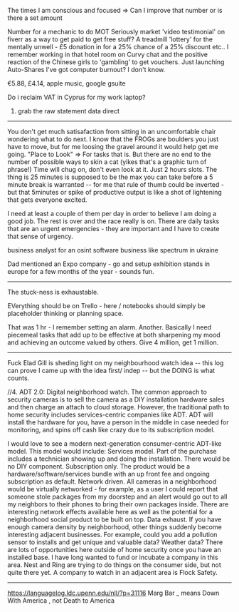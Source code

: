 The times I am conscious and focused => Can I improve that number or is there a set amount

Number for a mechanic to do MOT
Seriously market 'video testimonial' on fiverr as a way to get paid to get free stuff?
A treadmill 'lottery' for the mentally unwell - £5 donation in for a 25% chance of a 25% discount etc.. I remember working in that hotel room on Curvy chat and the positive reaction of the Chinese girls to 'gambling' to get vouchers.
Just launching Auto-Shares
I've got computer burnout? I don't know.

€5.88, £4.14, 
apple music, google gsuite

Do i reclaim VAT in Cyprus for my work laptop?

1. grab the raw statement data direct
































***

You don't get much satisafaction from sitting in an uncomfortable chair wondering what to do next.
I know that the FROGs are boulders you just have to move, but for me loosing the gravel around it would help get me going.
"Place to Look" => For tasks that is.
But there are no end to the number of possible ways to skin a cat (yikes that's a graphic turn of phrase!)
Time will chug on, don't even look at it. Just 2 hours slots. 
The thing is 25 minutes is supposed to be the max you can take before a 5 minute break is warranted -- for me that rule of thumb could be inverted -but that 5minutes or spike of productive output is like a shot of lightening that gets everyone excited.

I need at least a couple of them per day in order to believe I am doing a good job. The rest is over and the race really is on.
There are daily tasks that are an urgent emergencies - they are important and I have to create that sense of urgency.

 business analyst for an osint software business like spectrum in ukraine

Dad mentioned an Expo company - go and setup exhibition stands in europe for a few months of the year - sounds fun.

***
The stuck-ness is exhaustable.

EVerything should be on Trello - here / notebooks should simply be placeholder thinking or planning space.

That was 1 hr - I remember setting an alarm. Another.
Basically I need piecemeal tasks that add up to be effective at both sharpening my mood and achieving an outcome valued by others.
Give 4 million, get 1 million. 

***

Fuck Elad Gill is sheding light on my neighbourhood watch idea -- this log can prove I came up with the idea first/ indep -- but the DOING is what counts.


//4. ADT 2.0: Digital neighborhood watch.
The common approach to security cameras is to sell the camera as a DIY installation hardware sales and then charge an attach to cloud storage. However, the traditional path to home security includes services-centric companies like ADT. ADT will install the hardware for you, have a person in the middle in case needed for monitoring, and spins off cash like crazy due to its subscription model.

I would love to see a modern next-generation consumer-centric ADT-like model. This model would include:
Services model. Part of the purchase includes a technician showing up and doing the installation. There would be no DIY component.
Subscription only. The product would be a hardware/software/services bundle with an up front fee and ongoing subscription as default.
Network driven. All cameras in a neighborhood would be virtually networked - for example, as a user I could report that someone stole packages from my doorstep and an alert would go out to all my neighbors to their phones to bring their own packages inside. There are interesting network effects available here as well as the potential for a neighborhood social product to be built on top.
Data exhaust. If you have enough camera density by neighborhood, other things suddenly become interesting adjacent businesses. For example, could you add a pollution sensor to installs and get unique and valuable data? Weather data? There are lots of opportunities here outside of home security once you have an installed base.
I have long wanted to fund or incubate a company in this area. Nest and Ring are trying to do things on the consumer side, but not quite there yet. A company to watch in an adjacent area is Flock Safety.

***
https://languagelog.ldc.upenn.edu/nll/?p=31116
Marg Bar _ means Down With America , not Death to America

